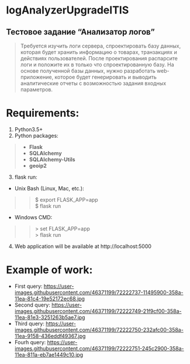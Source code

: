 # logAnalyzerUpgradeITIS
## Тестовое задание “Анализатор логов”<br>
> Требуется изучить логи сервера, спроектировать базу данных, которая будет хранить информацию о товарах, транзакциях и действиях пользователей. После проектирования распарсите логи и положите их в только что спроектированную базу. На основе полученной базы данных, нужно разработать web-приложение, которое будет генерировать и выводить аналитические отчеты с возможностью задания входных параметров.<br> 
# Requirements:
1) Python3.5+<br>
2) Python packages:<b>
> * Flask<br>
> * SQLAlchemy<br>
> * SQLAlchemy-Utils<br>
> * geoip2
 <br></b>
3) flask run:<br>
* Unix Bash (Linux, Mac, etc.):
> > $ export FLASK_APP=app <br>
> > $ flask run
* Windows CMD:
> > \> set FLASK_APP=app <br>
> > \> flask run
4) Web application will be available at http://localhost:5000<br>

# Example of work:
 - First query: https://user-images.githubusercontent.com/46371199/72222737-11495900-358a-11ea-81c4-19e52172ec68.jpg<br>
 - Second query: https://user-images.githubusercontent.com/46371199/72222749-21f9cf00-358a-11ea-81e3-3251263b5ae7.jpg<br>
 - Third query: https://user-images.githubusercontent.com/46371199/72222750-232afc00-358a-11ea-9158-436eddf49367.jpg<br>
 - Fourh query: https://user-images.githubusercontent.com/46371199/72222751-245c2900-358a-11ea-811a-eb7ae1449c10.jpg

